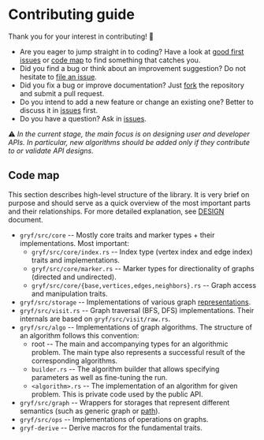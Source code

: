 # Contributing guide

Thank you for your interest in contributing! :tada:

* Are you eager to jump straight in to coding? Have a look at [good first
  issues](https://github.com/pnevyk/gryf/issues?q=is%3Aopen+is%3Aissue+label%3A%22good+first+issue%22)
  or [code map](#code-map) to find something that catches you.
* Did you find a bug or think about an improvement suggestion? Do not hesitate
  to [file an issue](https://github.com/pnevyk/gryf/issues/new).
* Did you fix a bug or improve documentation? Just
  [fork](https://github.com/pnevyk/gryf/fork) the repository and submit a pull
  request.
* Do you intend to add a new feature or change an existing one? Better to
  discuss it in [issues](https://github.com/pnevyk/gryf/issues/new) first.
* Do you have a question? Ask in
  [issues](https://github.com/pnevyk/gryf/issues/new).

:warning: _In the current stage, the main focus is on designing user and
developer APIs. In particular, new algorithms should be added only if they
contribute to or validate API designs._

## Code map

This section describes high-level structure of the library. It is very brief on
purpose and should serve as a quick overview of the most important parts and
their relationships. For more detailed explanation, see [DESIGN](./DESIGN.md)
document.

* `gryf/src/core` -- Mostly core traits and marker types + their implementations. Most important:
    * `gryf/src/core/index.rs` -- Index type (vertex index and edge index) traits and implementations.
    * `gryf/src/core/marker.rs` -- Marker types for directionality of graphs (directed and undirected).
    * `gryf/src/core/{base,vertices,edges,neighbors}.rs` -- Graph access and manipulation traits.
* `gryf/src/storage` -- Implementations of various graph [representations](https://en.wikipedia.org/wiki/Graph_(abstract_data_type)#Common_data_structures_for_graph_representation).
* `gryf/src/visit.rs` -- Graph traversal (BFS, DFS) implementations. Their internals are based on `gryf/src/visit/raw.rs`.
* `gryf/src/algo` -- Implementations of graph algorithms. The structure of an algorithm follows this convention:
    * root -- The main and accompanying types for an algorithmic problem. The main type also represents a successful result of the corresponding algorithms.
    * `builder.rs` -- The algorithm builder that allows specifying parameters as well as fine-tuning the run.
    * `<algorithm>.rs` -- The implementation of an algorithm for given problem. This is private code used by the public API.
* `gryf/src/graph` -- Wrappers for storages that represent different semantics (such as generic graph or [path](https://en.wikipedia.org/wiki/Path_(graph_theory))).
* `gryf/src/ops` -- Implementations of operations on graphs.
* `gryf-derive` -- Derive macros for the fundamental traits.
